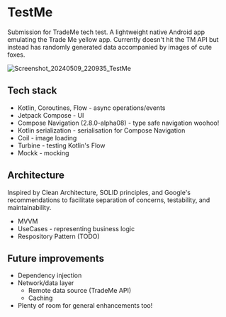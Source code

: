 # TestMe
Submission for TradeMe tech test. A lightweight native Android app emulating the Trade Me yellow app. Currently doesn't hit the TM API but instead has randomly generated data accompanied by images of cute foxes.

![Screenshot_20240509_220935_TestMe](https://github.com/MikeyStewart/TestMe/assets/22163261/fdd737dd-49b7-4041-8e2f-f8ba16aa394d)

## Tech stack
- Kotlin, Coroutines, Flow - async operations/events
- Jetpack Compose - UI
- Compose Navigation (2.8.0-alpha08) - type safe navigation woohoo!
- Kotlin serialization - serialisation for Compose Navigation
- Coil - image loading
- Turbine - testing Kotlin's Flow
- Mockk - mocking

## Architecture
Inspired by Clean Architecture, SOLID principles, and Google's recommendations to facilitate separation of concerns, testability, and maintainability.
- MVVM
- UseCases - representing business logic
- Respository Pattern (TODO)

## Future improvements
- Dependency injection
- Network/data layer
	- Remote data source (TradeMe API)
	- Caching
- Plenty of room for general enhancements too!
